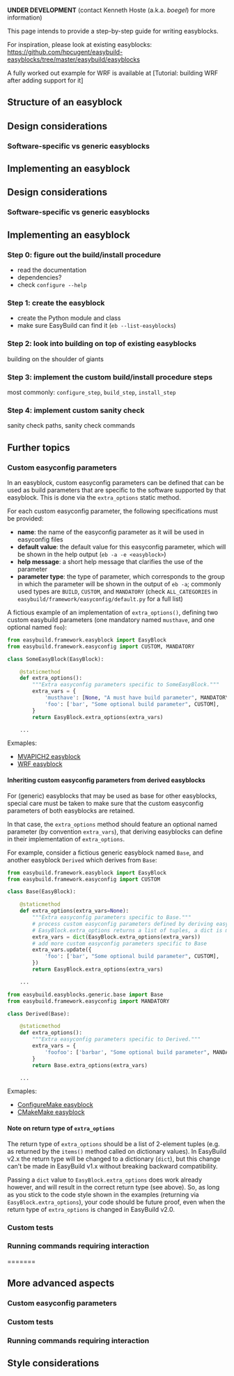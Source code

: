 **UNDER DEVELOPMENT** (contact Kenneth Hoste (a.k.a. _boegel_) for more information)

This page intends to provide a step-by-step guide for writing easyblocks.

For inspiration, please look at existing easyblocks: https://github.com/hpcugent/easybuild-easyblocks/tree/master/easybuild/easyblocks

A fully worked out example for WRF is available at [Tutorial: building WRF after adding support for it]

## Structure of an easyblock


## Design considerations


### Software-specific vs generic easyblocks



## Implementing an easyblock



## Design considerations

### Software-specific vs generic easyblocks



## Implementing an easyblock

### Step 0: figure out the build/install procedure

* read the documentation
* dependencies?
* check `configure --help`


### Step 1: create the easyblock

* create the Python module and class
* make sure EasyBuild can find it (`eb --list-easyblocks`)


### Step 2: look into building on top of existing easyblocks

building on the shoulder of giants


### Step 3: implement the custom build/install procedure steps

most commonly: `configure_step`, `build_step`, `install_step`


### Step 4: implement custom sanity check

sanity check paths, sanity check commands



## Further topics


### Custom easyconfig parameters

In an easyblock, custom easyconfig parameters can be defined that can be used as build parameters
that are specific to the software supported by that easyblock. This is done via the `extra_options`
static method.

For each custom easyconfig parameter, the following specifications must be provided:

* **name**: the name of the easyconfig parameter as it will be used in easyconfig files
* **default value**: the default value for this easyconfig parameter, which will be shown
  in the help output (`eb -a -e <easyblock>`)
* **help message**: a short help message that clarifies the use of the parameter
* **parameter type**: the type of parameter, which corresponds to the group in which the parameter
  will be shown in the output of `eb -a`; commonly used types are `BUILD`, `CUSTOM`, and `MANDATORY`
  (check `ALL_CATEGORIES` in `easybuild/framework/easyconfig/default.py` for a full list)

A fictious example of an implementation of `extra_options()`, defining two custom easybuild parameters
(one mandatory named `musthave`, and one optional named `foo`):

```python
from easybuild.framework.easyblock import EasyBlock
from easybuild.framework.easyconfig import CUSTOM, MANDATORY

class SomeEasyBlock(EasyBlock):

    @staticmethod
    def extra_options():
        """Extra easyconfig parameters specific to SomeEasyBlock."""
        extra_vars = {
            'musthave': [None, "A must have build parameter", MANDATORY],
            'foo': ['bar', "Some optional build parameter", CUSTOM],
        }
        return EasyBlock.extra_options(extra_vars)

    ...
```

Exmaples:
* [MVAPICH2 easyblock](https://github.com/hpcugent/easybuild-easyblocks/blob/master/easybuild/easyblocks/m/mvapich2.py)
* [WRF easyblock](https://github.com/hpcugent/easybuild-easyblocks/blob/master/easybuild/easyblocks/w/wrf.py)

#### Inheriting custom easyconfig parameters from derived easyblocks

For (generic) easyblocks that may be used as base for other easyblocks, special care must be taken
to make sure that the custom easyconfig parameters of both easyblocks are retained.

In that case, the `extra_options` method should feature an optional named parameter (by convention `extra_vars`),
that deriving easyblocks can define in their implementation of `extra_options`.

For example, consider a fictious generic easyblock named `Base`, and another easyblock `Derived` which derives from `Base`:

```python
from easybuild.framework.easyblock import EasyBlock
from easybuild.framework.easyconfig import CUSTOM

class Base(EasyBlock):

    @staticmethod
    def extra_options(extra_vars=None):
        """Extra easyconfig parameters specific to Base."""
        # process custom easyconfig parameters defined by deriving easyblocks via EasyBlock.extra_options (if any)
        # EasyBlock.extra_options returns a list of tuples, a dict is more appropriate (will be fixed in EasyBuild v2.0)
        extra_vars = dict(EasyBlock.extra_options(extra_vars))
        # add more custom easyconfig parameters specific to Base
        extra_vars.update({
            'foo': ['bar', "Some optional build parameter", CUSTOM],
        })
        return EasyBlock.extra_options(extra_vars)

    ...
```

```python
from easybuild.easyblocks.generic.base import Base
from easybuild.framework.easyconfig import MANDATORY

class Derived(Base):

    @staticmethod
    def extra_options():
        """Extra easyconfig parameters specific to Derived."""
        extra_vars = {
            'foofoo': ['barbar', "Some optional build parameter", MANDATORY],
        }
        return Base.extra_options(extra_vars)

    ...
```

Exmaples:
* [ConfigureMake easyblock](https://github.com/hpcugent/easybuild-easyblocks/blob/master/easybuild/easyblocks/generic/configuremake.py)
* [CMakeMake easyblock](https://github.com/hpcugent/easybuild-easyblocks/blob/master/easybuild/easyblocks/generic/cmakemake.py)

#### Note on return type of `extra_options`

The return type of `extra_options` should be a list of 2-element tuples (e.g. as returned
by the `items()` method called on dictionary values). In EasyBuild v2.x the return type will be
changed to a dictionary (`dict`), but this change can't be made in EasyBuild v1.x without breaking
backward compatibility.

Passing a `dict` value to `EasyBlock.extra_options` does work already however, and will result in
the correct return type (see above). So, as long as you stick to the code style shown in the examples
(returning via `EasyBlock.extra_options`), your code should be future proof, even when the return type
of `extra_options` is changed in EasyBuild v2.0.


### Custom tests


### Running commands requiring interaction



=======
## More advanced aspects

### Custom easyconfig parameters

### Custom tests

### Running commands requiring interaction

## Style considerations

